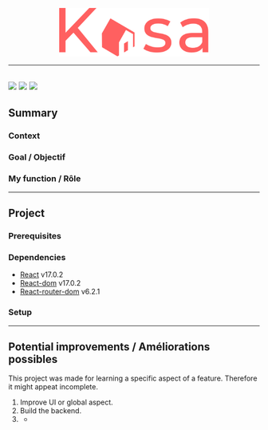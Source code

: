 <p align="center">
  <img src="/src/assets/img/logo.svg" width="300px"alt="Sublime's custom image"/>
</p>

---
[![](https://img.shields.io/badge/React-20232A?style=flat-square&logo=react&logoColor=61DAFB)](https://fr.reactjs.org/)
[![](https://img.shields.io/badge/React_Router-CA4245?style=flat-square&logo=react-router&logoColor=white)](https://reactrouter.com/)
[![](https://img.shields.io/badge/eslint-3A33D1?style=flat-square&logo=eslint&logoColor=white)](https://eslint.org/)
---
## Summary
### Context
### Goal / Objectif
### My function / Rôle
---
## Project
### Prerequisites
### Dependencies
- [React](https://fr.reactjs.org/) v17.0.2
- [React-dom](https://www.npmjs.com/package/react-dom) v17.0.2
- [React-router-dom](https://v5.reactrouter.com/web/guides/quick-start) v6.2.1
### Setup
---
## Potential improvements / Améliorations possibles
This project was made for learning a specific aspect of a feature. Therefore it might appeat incomplete.
1. Improve UI or global aspect.
2. Build the backend.
3. -
